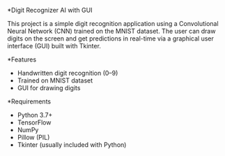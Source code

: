 *Digit Recognizer AI with GUI 

This project is a simple digit recognition application using a Convolutional Neural Network (CNN) trained on the MNIST dataset. The user can draw digits on the screen 
and get predictions in real-time via a graphical user interface (GUI) built with Tkinter.

*Features

- Handwritten digit recognition (0–9)
- Trained on MNIST dataset
- GUI for drawing digits

*Requirements

- Python 3.7+
- TensorFlow
- NumPy
- Pillow (PIL)
- Tkinter (usually included with Python)
